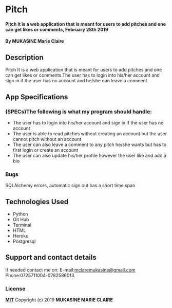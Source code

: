 # Pitch
#### Pitch It is a web application that is meant for users to add pitches and one can get likes or comments, February 28th 2019

#### By **MUKASINE Marie Claire**
## Description
Pitch It is a web application that is meant for users to add pitches and one can get likes or comments.The user has to login into his/her account and sign in if the user has no account and he/she can leave a comment.

## App Specifications
### (SPECs)The following is what my program should handle:
* The user has to login into his/her account and sign in if the user has no account
* The user is able to read pitches without creating an account but the user cannot pitch without an account
* The user can also leave a comment to any pitch he/she wants but has to first login or create an account 
* The user can also update his/her profile however the user like and add a bio

### Bugs
SQLAlchemy errors, automatic sign out has a short time span
## Technologies Used
* Python
* Git Hub
* Terminal
* HTML
* Heroku
* Postgresql
## Support and contact details
If needed contact me on:
E-mail:mclaremukasine@gmail.com
Phone:0725711004-0782586013.
### License
**[MIT](http://choosealisence.com/licenses/mit/)**
Copyright (c) 2019 **MUKASINE MARIE CLAIRE**
